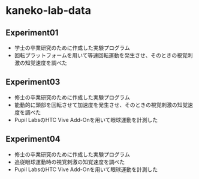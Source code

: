 # kaneko-lab-data

## Experiment01
- 学士の卒業研究のために作成した実験プログラム
- 回転プラットフォームを用いて等速回転運動を発生させ、そのときの視覚刺激の知覚速度を調べた

## Experiment03
- 修士の卒業研究のために作成した実験プログラム
- 能動的に頭部を回転させて加速度を発生させ、そのときの視覚刺激の知覚速度を調べた
- Pupil LabsのHTC Vive Add-Onを用いて眼球運動を計測した

## Experiment04
- 修士の卒業研究のために作成した実験プログラム
- 追従眼球運動時の視覚刺激の知覚速度を調べた
- Pupil LabsのHTC Vive Add-Onを用いて眼球運動を計測した
